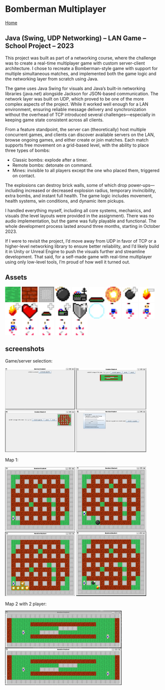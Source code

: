 # Bomberman Multiplayer

[Home](../../README.md)
## Java (Swing, UDP Networking) – LAN Game – School Project – 2023

This project was built as part of a networking course, where the challenge was to create a real-time multiplayer game with custom server-client architecture. I chose to recreate a Bomberman-style game with support for multiple simultaneous matches, and implemented both the game logic and the networking layer from scratch using Java.

The game uses Java Swing for visuals and Java’s built-in networking libraries (java.net) alongside Jackson for JSON-based communication. The network layer was built on UDP, which proved to be one of the more complex aspects of the project. While it worked well enough for a LAN environment, ensuring reliable message delivery and synchronization without the overhead of TCP introduced several challenges—especially in keeping game state consistent across all clients.

From a feature standpoint, the server can (theoretically) host multiple concurrent games, and clients can discover available servers on the LAN, browse ongoing games, and either create or join matches. Each match supports free movement on a grid-based level, with the ability to place three types of bombs:
- Classic bombs: explode after a timer.
- Remote bombs: detonate on command.
- Mines: invisible to all players except the one who placed them, triggered on contact.

The explosions can destroy brick walls, some of which drop power-ups—including increased or decreased explosion radius, temporary invincibility, extra bombs, and instant full health. The game logic includes movement, health systems, win conditions, and dynamic item pickups.

I handled everything myself, including all core systems, mechanics, and visuals (the level layouts were provided in the assignment). There was no audio implementation, but the game was fully playable and functional. The whole development process lasted around three months, starting in October 2023.

If I were to revisit the project, I’d move away from UDP in favor of TCP or a higher-level networking library to ensure better reliability, and I’d likely build it in Unity or Unreal Engine to push the visuals further and streamline development. That said, for a self-made game with real-time multiplayer using only low-level tools, I’m proud of how well it turned out.

## Assets

<img src="./images/ground.png" width="10%"/>
<img src="./images/wall.png" width="10%"/>
<img src="./images/indestructible_wall.png" width="10%"/>

<img src="./images/bomb.png" width="10%"/>
<img src="./images/remote.png" width="10%"/>
<img src="./images/mine.png" width="10%"/>
<img src="./images/fire.png" width="10%"/>
<img src="./images/pickup_bomb.png" width="10%"/>
<img src="./images/pickup_fire_minus.png" width="10%"/>
<img src="./images/pickup_fire_plus.png" width="10%"/>
<img src="./images/pickup_life.png" width="10%"/>
<img src="./images/pickup_mine.png" width="10%"/>
<img src="./images/pickup_remote.png" width="10%"/>
<img src="./images/pickup_sheild.png" width="10%"/>
<img src="./images/shieldBuff4.png" width="10%"/>

<img src="./images/up1.png" width="10%"/>
<img src="./images/up2.png" width="10%"/>
<img src="./images/down1.png" width="10%"/>
<img src="./images/down2.png" width="10%"/>
<img src="./images/left1.png" width="10%"/>
<img src="./images/left2.png" width="10%"/>
<img src="./images/right1.png" width="10%"/>
<img src="./images/right2.png" width="10%"/>

## screenshots

Game/server selection:

<img src="./images/server_select.jpg" width="45%">
<img src="./images/game_create_1.jpg" width="45%">
<img src="./images/game_create_2.jpg" width="45%">
<img src="./images/join_game.jpg" width="45%">

Map 1:

<img src="./images/map_1.jpg" width="45%">
<img src="./images/placed_bomb.jpg" width="45%">
<img src="./images/bomb_explosion.jpg" width="45%">
<img src="./images/pickups.jpg" width="45%">

Map 2 with 2 player:

<img src="./images/map_2.jpg" width="75%">
